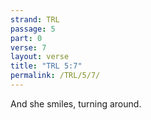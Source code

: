 ```yaml
---
strand: TRL
passage: 5
part: 0
verse: 7
layout: verse
title: "TRL 5:7"
permalink: /TRL/5/7/
---
```

And she smiles, turning around.
